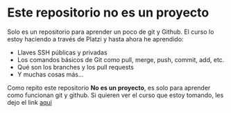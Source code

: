 # Este repositorio no es un proyecto

Solo es un repositorio para aprender un poco de git y Github. El curso lo estoy haciendo a través de Platzi y hasta ahora he aprendido:

* Llaves SSH públicas y privadas
* Los comandos básicos de Git como pull, merge, push, commit, add, etc.
* Qué son los branches y los pull requests
* Y muchas cosas más...

Como repito este repositorio **No es un proyecto**, es solo para aprender como funcionan git y github. Si quieren ver el curso que estoy tomando, les dejo el link [aquí](https://platzi.com/cursos/git-github/)